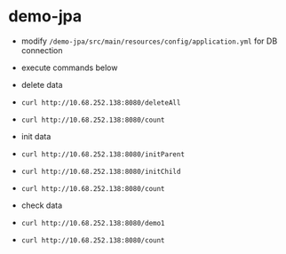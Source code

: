 demo-jpa
====================================================

* modify `/demo-jpa/src/main/resources/config/application.yml` for DB connection

* execute commands below
 * delete data
  * `curl http://10.68.252.138:8080/deleteAll`
  * `curl http://10.68.252.138:8080/count`

 * init data
  * `curl http://10.68.252.138:8080/initParent`
  * `curl http://10.68.252.138:8080/initChild`
  * `curl http://10.68.252.138:8080/count`

 * check data
  * `curl http://10.68.252.138:8080/demo1`
  * `curl http://10.68.252.138:8080/count`

